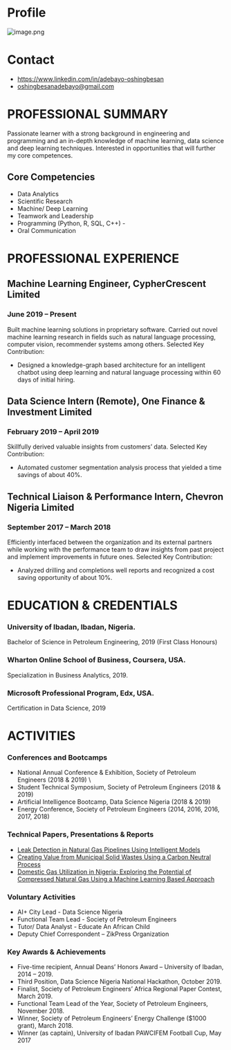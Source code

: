 # Profile
![image.png](https://github.com/Dehbaiyor/dehbaiyor.github.io/raw/master/PXL_20210228_074948861.PORTRAIT.jpg)
# Contact 
- https://www.linkedin.com/in/adebayo-oshingbesan 
- oshingbesanadebayo@gmail.com 

# PROFESSIONAL SUMMARY 
Passionate learner with a strong background in engineering and programming and an in-depth knowledge of machine learning, data science and deep learning techniques. Interested in opportunities that will further my core competences.  
## Core Competencies 
- Data Analytics 					
- Scientific Research 
- Machine/ Deep Learning 			
- Teamwork and Leadership 
- Programming (Python, R, SQL, C++) 		-
- Oral Communication 
 
# PROFESSIONAL EXPERIENCE 
## Machine Learning Engineer, CypherCrescent Limited 
### June 2019 – Present 
Built machine learning solutions in proprietary software. Carried out novel machine learning research in fields such as natural language processing, computer vision, recommender systems among others. Selected Key Contribution: 
- Designed a knowledge-graph based architecture for an intelligent chatbot using deep learning and natural language processing within 60 days of initial hiring.

## Data Science Intern (Remote), One Finance & Investment Limited 
### February 2019 – April 2019 
Skillfully derived valuable insights from customers’ data. Selected Key Contribution: 
- Automated customer segmentation analysis process that yielded a time savings of about 40%. 

## Technical Liaison & Performance Intern, Chevron Nigeria Limited 
### September 2017 – March 2018 
Efficiently interfaced between the organization and its external partners while working with the performance team to draw insights from past project and implement improvements in future ones. Selected Key Contribution: 
- Analyzed drilling and completions well reports and recognized a cost saving opportunity of about 10%. 
 
 
# EDUCATION & CREDENTIALS 
### University of Ibadan, Ibadan, Nigeria. 
Bachelor of Science in Petroleum Engineering, 2019 (First Class Honours) 
 
### Wharton Online School of Business, Coursera, USA. 
Specialization in Business Analytics, 2019. 
 
### Microsoft Professional Program, Edx, USA. 
Certification in Data Science, 2019 
 
# ACTIVITIES 
### Conferences and Bootcamps
- National Annual Conference & Exhibition, Society of Petroleum Engineers (2018 & 2019) \
- Student Technical Symposium, Society of Petroleum Engineers (2018 & 2019) 	
- Artificial Intelligence Bootcamp, Data Science Nigeria (2018 & 2019) 
- Energy Conference, Society of Petroleum Engineers (2014, 2016, 2016, 2017, 2018) 
 
### Technical Papers, Presentations & Reports 
- [Leak Detection in Natural Gas Pipelines Using Intelligent Models](https://www.onepetro.org/conference-paper/SPE-198738-MS) 
- [Creating Value from Municipal Solid Wastes Using a Carbon Neutral Process](https://drive.google.com/file/d/1JTt2xeWZJAF7KANDfgmh_pRnQ6Hyrs3u/view)
- [Domestic Gas Utilization in Nigeria: Exploring the Potential of Compressed Natural Gas Using a Machine Learning Based Approach](https://www.academia.edu/389198220)
 
### Voluntary Activities
- AI+ City Lead - Data Science Nigeria
- Functional Team Lead - Society of Petroleum Engineers 
- Tutor/ Data Analyst - Educate An African Child 
- Deputy Chief Correspondent – ZikPress Organization 
 
### Key Awards & Achievements
- Five-time recipient, Annual Deans’ Honors Award – University of Ibadan, 2014 – 2019. 
- Third Position, Data Science Nigeria National Hackathon, October 2019. 
- Finalist, Society of Petroleum Engineers’ Africa Regional Paper Contest, March 2019. 
- Functional Team Lead of the Year, Society of Petroleum Engineers, November 2018. 
- Winner, Society of Petroleum Engineers’ Energy Challenge ($1000 grant), March 2018. 
- Winner (as captain), University of Ibadan PAWCIFEM Football Cup, May 2017



```python

```
